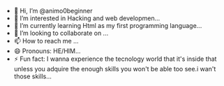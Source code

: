 - 👋 Hi, I’m @animo0beginner
- 👀 I’m interested in Hacking and web developmen...
- 🌱 I’m currently learning  Html as my first programming language...
- 💞️ I’m looking to collaborate on ...
- 📫 How to reach me ...
- 😄 Pronouns: HE/HIM...
- ⚡ Fun fact: I wanna experience the tecnology world that it's inside that unless you adquire the enough skills you won't be able too see.i wan't those skills...

<!---
animo0beginner/animo0beginner is a ✨ special ✨ repository because its `README.md` (this file) appears on your GitHub profile.
You can click the Preview link to take a look at your changes.
--->
